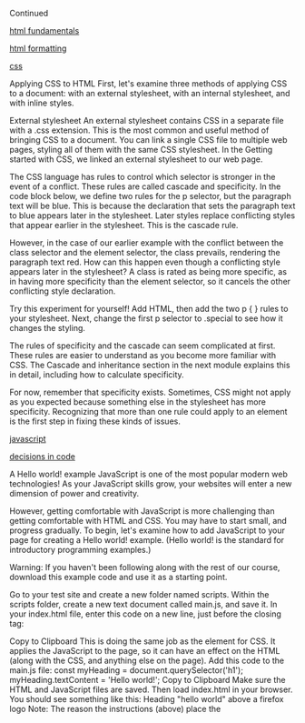 Continued

[html fundamentals](https://developer.mozilla.org/en-US/docs/Learn/HTML/Introduction_to_HTML/HTML_text_fundamentals)

[html formatting](https://developer.mozilla.org/en-US/docs/Learn/HTML/Introduction_to_HTML/Advanced_text_formatting)

[css](https://developer.mozilla.org/en-US/docs/Learn/CSS/First_steps/How_CSS_is_structured)

Applying CSS to HTML
First, let's examine three methods of applying CSS to a document: with an external stylesheet, with an internal stylesheet, and with inline styles.

External stylesheet
An external stylesheet contains CSS in a separate file with a .css extension. This is the most common and useful method of bringing CSS to a document. You can link a single CSS file to multiple web pages, styling all of them with the same CSS stylesheet. In the Getting started with CSS, we linked an external stylesheet to our web page.

The CSS language has rules to control which selector is stronger in the event of a conflict. These rules are called cascade and specificity. In the code block below, we define two rules for the p selector, but the paragraph text will be blue. This is because the declaration that sets the paragraph text to blue appears later in the stylesheet. Later styles replace conflicting styles that appear earlier in the stylesheet. This is the cascade rule.

However, in the case of our earlier example with the conflict between the class selector and the element selector, the class prevails, rendering the paragraph text red. How can this happen even though a conflicting style appears later in the stylesheet? A class is rated as being more specific, as in having more specificity than the element selector, so it cancels the other conflicting style declaration.

Try this experiment for yourself! Add HTML, then add the two p { } rules to your stylesheet. Next, change the first p selector to .special to see how it changes the styling.

The rules of specificity and the cascade can seem complicated at first. These rules are easier to understand as you become more familiar with CSS. The Cascade and inheritance section in the next module explains this in detail, including how to calculate specificity.

For now, remember that specificity exists. Sometimes, CSS might not apply as you expected because something else in the stylesheet has more specificity. Recognizing that more than one rule could apply to an element is the first step in fixing these kinds of issues.


[javascript](https://developer.mozilla.org/en-US/docs/Learn/Getting_started_with_the_web/JavaScript_basics)

[decisions in code](https://developer.mozilla.org/en-US/docs/Learn/JavaScript/Building_blocks/conditionals)

A Hello world! example
JavaScript is one of the most popular modern web technologies! As your JavaScript skills grow, your websites will enter a new dimension of power and creativity.

However, getting comfortable with JavaScript is more challenging than getting comfortable with HTML and CSS. You may have to start small, and progress gradually. To begin, let's examine how to add JavaScript to your page for creating a Hello world! example. (Hello world! is the standard for introductory programming examples.)

Warning: If you haven't been following along with the rest of our course, download this example code and use it as a starting point.

Go to your test site and create a new folder named scripts. Within the scripts folder, create a new text document called main.js, and save it.
In your index.html file, enter this code on a new line, just before the closing </body> tag:
<script src="scripts/main.js"></script>
Copy to Clipboard
This is doing the same job as the <link> element for CSS. It applies the JavaScript to the page, so it can have an effect on the HTML (along with the CSS, and anything else on the page).
Add this code to the main.js file:
const myHeading = document.querySelector('h1');
myHeading.textContent = 'Hello world!';
Copy to Clipboard
Make sure the HTML and JavaScript files are saved. Then load index.html in your browser. You should see something like this:
Heading "hello world" above a firefox logo
Note: The reason the instructions (above) place the <script> element near the bottom of the HTML file is that the browser reads code in the order it appears in the file.

If the JavaScript loads first and it is supposed to affect the HTML that hasn't loaded yet, there could be problems. Placing JavaScript near the bottom of an HTML page is one way to accommodate this dependency. To learn more about alternative approaches, see Script loading strategies.

